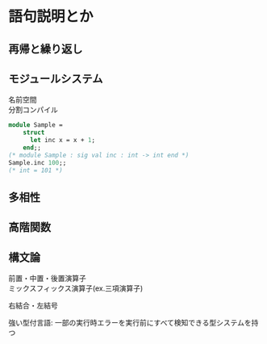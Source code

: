 # 語句説明とか

## 再帰と繰り返し

## モジュールシステム
名前空間  
分割コンパイル  

``` module.ml
module Sample =
    struct
      let inc x = x + 1;
    end;;
(* module Sample : sig val inc : int -> int end *)
Sample.inc 100;;
(* int = 101 *)
```

## 多相性

## 高階関数

## 構文論
前置・中置・後置演算子  
ミックスフィックス演算子(ex.三項演算子)  

右結合・左結号  

強い型付言語: 一部の実行時エラーを実行前にすべて検知できる型システムを持つ